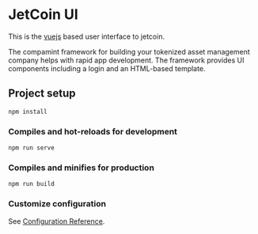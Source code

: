 # JetCoin UI

This is the [vuejs](https://vuejs.org/) based user interface to jetcoin.

The compamint framework for building your tokenized asset management company helps with rapid app development. The framework provides UI components including a login and an HTML-based template.

## Project setup

```
npm install
```

### Compiles and hot-reloads for development

```
npm run serve
```

### Compiles and minifies for production

```
npm run build
```

### Customize configuration

See [Configuration Reference](https://cli.vuejs.org/config/).
